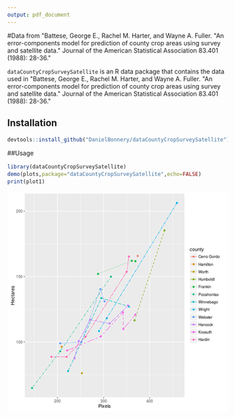```yaml
---
output: pdf_document
---
```

#Data from "Battese, George E., Rachel M. Harter, and Wayne A. Fuller. "An error-components model for prediction of county crop areas using survey and satellite data." Journal of the American Statistical Association 83.401 (1988): 28-36."

`dataCountyCropSurveySatellite` is an R data package that contains the data used in "Battese, George E., Rachel M. Harter, and Wayne A. Fuller. "An error-components model for prediction of county crop areas using survey and satellite data." Journal of the American Statistical Association 83.401 (1988): 28-36."


## Installation

```r
devtools::install_github("DanielBonnery/dataCountyCropSurveySatellite")
```

##Usage



```r
library(dataCountyCropSurveySatellite)
demo(plots,package="dataCountyCropSurveySatellite",echo=FALSE)
print(plot1)
```

![plot of chunk kable2](figure/kable2-1.png)
